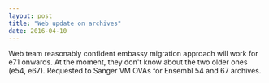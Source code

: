 ```yaml
---
layout: post
title: "Web update on archives"
date: 2016-04-10
---
```


Web team reasonably confident embassy migration approach will work for e71 onwards. At the moment, they don't know about the two older ones (e54, e67).
Requested to Sanger VM OVAs for Ensembl 54 and 67 archives.


